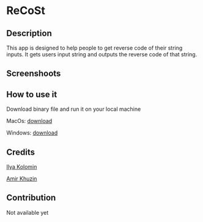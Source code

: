 # ReCoSt
## Description
This app is designed to help people to get reverse code of their string inputs. It gets users input string and outputs the reverse code of that string.
## Screenshoots

## How to use it
Download binary file and run it on your local machine

MacOs: [download](https://github.com/Ilya-Kolomin/ReversedCodeOfString/releases/download/1.0/ReversedCodeOfString)

Windows: [download](https://github.com/Ilya-Kolomin/ReversedCodeOfString/releases/download/1.0/ReversedCodeOfString.exe)

## Credits
[Ilya Kolomin](https://www.google.com)

[Amir Khuzin](https://github.com/Amirka-Kh)
## Contribution
Not available yet